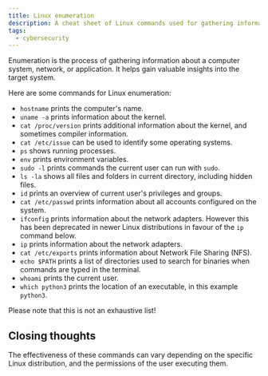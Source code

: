 ```yaml
---
title: Linux enumeration
description: A cheat sheet of Linux commands used for gathering information about a system, its processes, user privileges, and network configuration.
tags:
  - cybersecurity
---
```


Enumeration is the process of gathering information about a computer system, network, or application. It helps gain valuable insights into the target system.

Here are some commands for Linux enumeration:

- `hostname` prints the computer's name.
- `uname -a` prints information about the kernel.
- `cat /proc/version` prints additional information about the kernel, and sometimes compiler information.
- `cat /etc/issue` can be used to identify some operating systems.
- `ps` shows running processes.
- `env` prints environment variables.
- `sudo -l` prints commands the current user can run with `sudo`.
- `ls -la` shows all files and folders in current directory, including hidden files.
- `id` prints an overview of current user's privileges and groups.
- `cat /etc/passwd` prints information about all accounts configured on the system.
- `ifconfig` prints information about the network adapters. However this has been deprecated in newer Linux distributions in favour of the `ip` command below.
- `ip` prints information about the network adapters.
- `cat /etc/exports` prints information about Network File Sharing (NFS).
- `echo $PATH` prints a list of directories used to search for binaries when commands are typed in the terminal.
- `whoami` prints the current user.
- `which python3` prints the location of an executable, in this example `python3`.

Please note that this is not an exhaustive list!

## Closing thoughts

The effectiveness of these commands can vary depending on the specific Linux distribution, and the permissions of the user executing them.